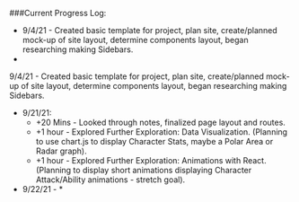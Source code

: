 ###Current Progress Log:
* 9/4/21 - Created basic template for project, plan site, create/planned mock-up of site layout, determine components layout, began researching making Sidebars.
* 
9/4/21 - Created basic template for project, plan site, create/planned mock-up of site layout, determine components layout, began researching making Sidebars.
* 9/21/21: 
  * +20 Mins - Looked through notes, finalized page layout and routes.
  * +1 hour - Explored Further Exploration: Data Visualization. (Planning to use chart.js to display Character Stats, maybe a Polar Area or Radar graph).
  * +1 hour - Explored Further Exploration: Animations with React. (Planning to display short animations displaying Character Attack/Ability animations - stretch goal).
* 9/22/21 -
  * 
